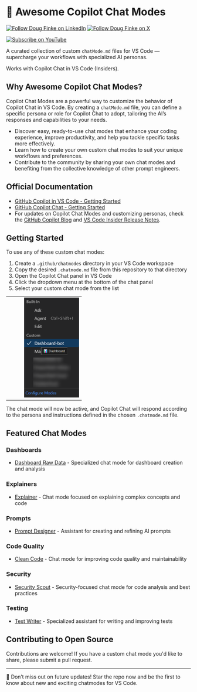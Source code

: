 # 🧠 Awesome Copilot Chat Modes

[![Follow Doug Finke on LinkedIn](https://img.shields.io/badge/Follow-Doug%20Finke%20on%20LinkedIn-blue?logo=linkedin&style=flat-square)](https://www.linkedin.com/in/douglasfinke) [![Follow Doug Finke on X](https://img.shields.io/badge/Follow-Doug%20Finke%20on%20X-black?logo=x&style=flat-square)](https://x.com/dfinke)

[![Subscribe on YouTube](https://img.shields.io/badge/Subscribe-YouTube-red?logo=youtube&style=for-the-badge)](https://www.youtube.com/dougfinke/videos)


A curated collection of custom `chatMode.md` files for VS Code — supercharge your workflows with specialized AI personas.

Works with Copilot Chat in VS Code (Insiders).

## Why Awesome Copilot Chat Modes?

Copilot Chat Modes are a powerful way to customize the behavior of Copilot Chat in VS Code. By creating a `chatMode.md` file, you can define a specific persona or role for Copilot Chat to adopt, tailoring the AI’s responses and capabilities to your needs.

- Discover easy, ready-to-use chat modes that enhance your coding experience, improve productivity, and help you tackle specific tasks more effectively.
- Learn how to create your own custom chat modes to suit your unique workflows and preferences.
- Contribute to the community by sharing your own chat modes and benefiting from the collective knowledge of other prompt engineers.

## Official Documentation

- [GitHub Copilot in VS Code - Getting Started](https://docs.github.com/en/copilot/github-copilot-in-the-editor/getting-started-with-github-copilot-in-visual-studio-code)
- [GitHub Copilot Chat - Getting Started](https://docs.github.com/en/copilot/github-copilot-chat/getting-started-with-github-copilot-chat)
- For updates on Copilot Chat Modes and customizing personas, check the [GitHub Copilot Blog](https://github.blog/tag/copilot/) and [VS Code Insider Release Notes](https://code.visualstudio.com/insiders/).

## Getting Started

To use any of these custom chat modes:

1. Create a `.github/chatmodes` directory in your VS Code workspace
2. Copy the desired `.chatmode.md` file from this repository to that directory
3. Open the Copilot Chat panel in VS Code
4. Click the dropdown menu at the bottom of the chat panel
5. Select your custom chat mode from the list

<table>
  <tr>
    <td></td>  <!-- Empty cell for offset -->
    <td></td>  <!-- Empty cell for offset -->
    <td></td>  <!-- Empty cell for offset -->
    <td><img src="assets/vscode-custom-mode-selection.png" width=150></td>
  </tr>
</table>

The chat mode will now be active, and Copilot Chat will respond according to the persona and instructions defined in the chosen `.chatmode.md` file.

## Featured Chat Modes

### Dashboards
- [Dashboard Raw Data](chatmodes/dashboards/dashboard-raw-data/dashboard-raw-data/dashboard-raw-data.chatmode.md) - Specialized chat mode for dashboard creation and analysis

### Explainers
- [Explainer](chatmodes/explainers/explainer/explainer.chatmode.md) - Chat mode focused on explaining complex concepts and code

### Prompts
- [Prompt Designer](chatmodes/prompts/prompt-designer/prompt-designer.chatmode.md) - Assistant for creating and refining AI prompts

### Code Quality
- [Clean Code](chatmodes/code_quality/clean-code/clean-code.chatmode.md) - Chat mode for improving code quality and maintainability

### Security
- [Security Scout](chatmodes/security/security-scout/security-scout.chatmode.md) - Security-focused chat mode for code analysis and best practices

### Testing
- [Test Writer](chatmodes/testing/test-writer/test-writer.chatmode.md) - Specialized assistant for writing and improving tests

## Contributing to Open Source

Contributions are welcome! If you have a custom chat mode you'd like to share, please submit a pull request.

----
🌟 Don’t miss out on future updates! Star the repo now and be the first to know about new and exciting chatmodes for VS Code.
